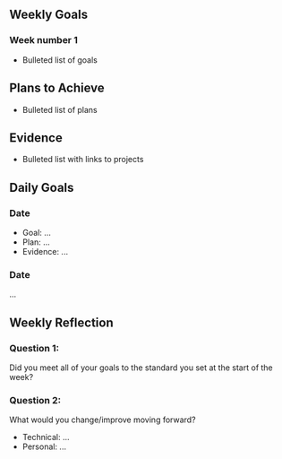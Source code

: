 ## Weekly Goals ##
### Week number 1 ###
* Bulleted list of goals
## Plans to Achieve ##
* Bulleted list of plans
## Evidence ##
* Bulleted list with links to projects
## Daily Goals ##
### Date ###
* Goal: ...
* Plan: ...
* Evidence: ...
### Date ###
...
## Weekly Reflection ##
### Question 1: ###
Did you meet all of your goals to the standard you set at the start of the week?
### Question 2: ###
What would you change/improve moving forward?
* Technical: ...
* Personal: ...
